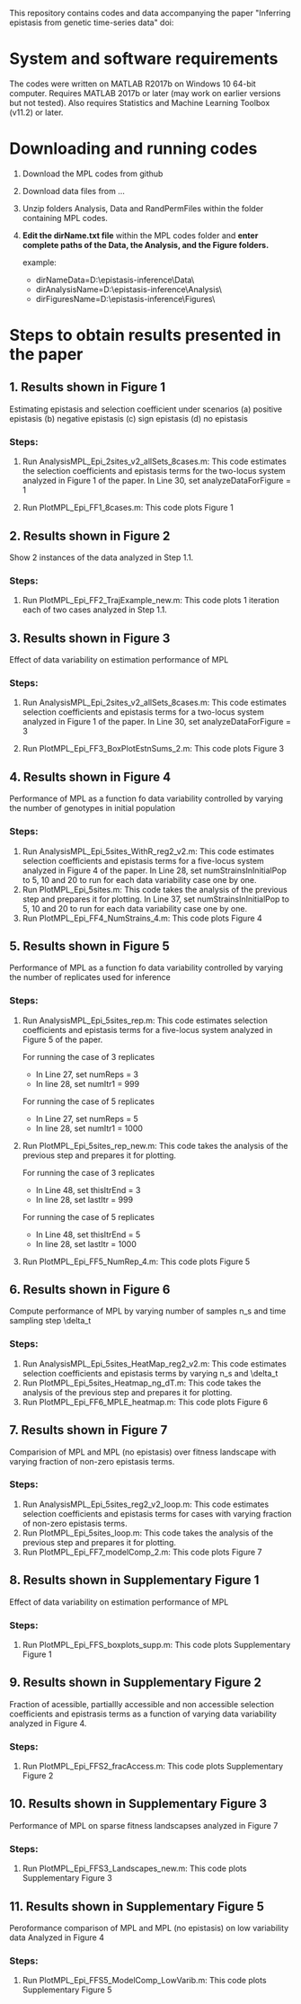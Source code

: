 
This repository contains codes and data accompanying the paper "Inferring epistasis from genetic time-series data" doi:

# System and software requirements

The codes were written on MATLAB R2017b on Windows 10 64-bit computer. Requires
MATLAB 2017b or later (may work on earlier versions but not tested). Also
requires Statistics and Machine Learning Toolbox (v11.2) or later.

# Downloading and running codes

1. Download the MPL codes from github
2. Download data files from ...
3. Unzip folders Analysis, Data and RandPermFiles within the folder containing
   MPL codes.
4. **Edit the dirName.txt file** within the MPL codes folder and **enter complete paths 
   of the Data, the Analysis, and the Figure folders.**
   
   example:
   - dirNameData=D:\epistasis-inference\Data\
   - dirAnalysisName=D:\epistasis-inference\Analysis\
   - dirFiguresName=D:\epistasis-inference\Figures\


# Steps to obtain results presented in the paper

## 1. Results shown in Figure 1 

   Estimating epistasis and selection coefficient under scenarios 
   (a) positive epistasis
   (b) negative epistasis
   (c) sign epistasis
   (d) no epistasis

### Steps: 
1. Run AnalysisMPL_Epi_2sites_v2_allSets_8cases.m: This code estimates the selection coefficients and epistasis terms for the two-locus system analyzed in Figure 1 of the paper. In Line 30, set analyzeDataForFigure = 1
    
2. Run PlotMPL_Epi_FF1_8cases.m: This code plots Figure 1

## 2. Results shown in Figure 2

   Show 2 instances of the data analyzed in Step 1.1. 
   
### Steps:

1. Run PlotMPL_Epi_FF2_TrajExample_new.m: This code plots 1 iteration each of two cases analyzed in Step 1.1.

## 3. Results shown in Figure 3

   Effect of data variability on estimation performance of MPL
   
### Steps:

1. Run AnalysisMPL_Epi_2sites_v2_allSets_8cases.m: This code estimates selection 
   coefficients and epistasis terms for a two-locus system analyzed in Figure 1 
   of the paper. 
   In Line 30, set analyzeDataForFigure = 3
   
2. Run PlotMPL_Epi_FF3_BoxPlotEstnSums_2.m: This code plots Figure 3

## 4. Results shown in Figure 4

   Performance of MPL as a function fo data variability controlled by varying the 
   number of genotypes in initial population
   
### Steps:   

1. Run AnalysisMPL_Epi_5sites_WithR_reg2_v2.m: This code estimates selection coefficients and epistasis terms for a five-locus system analyzed in Figure 4 of the paper. In Line 28, set numStrainsInInitialPop to 5, 10 and 20 to run for each data variability case one by one.
2. Run PlotMPL_Epi_5sites.m: This code takes the analysis of the previous step and prepares it for plotting. In Line 37, set numStrainsInInitialPop to 5, 10 and 20 to run for each data variability case one by one.
3. Run PlotMPL_Epi_FF4_NumStrains_4.m: This code plots Figure 4
     
## 5. Results shown in Figure 5

   Performance of MPL as a function fo data variability controlled by varying the 
   number of replicates used for inference

### Steps:   

1. Run AnalysisMPL_Epi_5sites_rep.m: This code estimates selection
   coefficients and epistasis terms for a five-locus system analyzed in Figure 5 of the paper.
   
   For running the case of 3 replicates
   
	 - In Line 27, set numReps = 3
	 - In line 28, set numItr1 = 999
	 
   For running the case of 5 replicates
   
	 - In Line 27, set numReps = 5	 
	 - In line 28, set numItr1 = 1000
	 
2. Run PlotMPL_Epi_5sites_rep_new.m: This code takes the analysis of the previous step and prepares it for plotting.
   
   For running the case of 3 replicates
   
	 - In Line 48, set thisItrEnd = 3	 
	 - In line 28, set lastItr = 999

   For running the case of 5 replicates
   
	 - In Line 48, set thisItrEnd = 5
	 - In line 28, set lastItr = 1000
	 
3. Run PlotMPL_Epi_FF5_NumRep_4.m: This code plots Figure 5	 
	

## 6. Results shown in Figure 6

   Compute performance of MPL by varying number of samples n_s and time sampling 
   step \delta_t
   
### Steps:

1. Run AnalysisMPL_Epi_5sites_HeatMap_reg2_v2.m: This code estimates selection
     coefficients and epistasis terms by varying n_s and \delta_t
2. Run PlotMPL_Epi_5sites_Heatmap_ng_dT.m: This code takes the analysis of the
     previous step and prepares it for plotting.
3. Run PlotMPL_Epi_FF6_MPLE_heatmap.m: This code plots Figure 6	 

## 7. Results shown in Figure 7

   Comparision of MPL and MPL (no epistasis) over fitness landscape with varying 
   fraction of non-zero epistasis terms.

### Steps:

1. Run AnalysisMPL_Epi_5sites_reg2_v2_loop.m: This code estimates selection
     coefficients and epistasis terms for cases with varying fraction of non-zero 
	 epistasis terms.
2. Run PlotMPL_Epi_5sites_loop.m: This code takes the analysis of the
     previous step and prepares it for plotting.
3. Run PlotMPL_Epi_FF7_modelComp_2.m: This code plots Figure 7

## 8. Results shown in Supplementary Figure 1
   
   Effect of data variability on estimation performance of MPL
   
### Steps:

1. Run PlotMPL_Epi_FFS_boxplots_supp.m: This code plots Supplementary Figure 1

## 9. Results shown in Supplementary Figure 2
   
   Fraction of acessible, partiallly accessible and non accessible 
   selection coefficients and epistrasis terms as a function of varying data 
   variability analyzed in Figure 4.

### Steps:

1. Run PlotMPL_Epi_FFS2_fracAccess.m: This code plots Supplementary Figure 2

## 10. Results shown in Supplementary Figure 3
   
   Performance of MPL on sparse fitness landscapses analyzed in Figure 7

### Steps:

1. Run PlotMPL_Epi_FFS3_Landscapes_new.m: This code plots Supplementary Figure 3


## 11. Results shown in Supplementary Figure 5
   
   Peroformance comparison of MPL and MPL (no epistasis) on low variability data 
	Analyzed in Figure 4

### Steps:

1. Run PlotMPL_Epi_FFS5_ModelComp_LowVarib.m: This code plots Supplementary Figure 5

